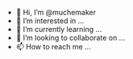 - 👋 Hi, I’m @muchemaker
- 👀 I’m interested in ...
- 🌱 I’m currently learning ...
- 💞️ I’m looking to collaborate on ...
- 📫 How to reach me ...

<!---
muchemaker/muchemaker is a ✨ special ✨ repository because its `README.md` (this file) appears on your GitHub profile.
You can click the Preview link to take a look at your changes.
--->
